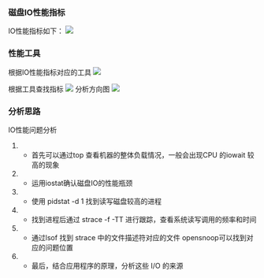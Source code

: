 ### 磁盘IO性能指标
IO性能指标如下：
![](https://static001.geekbang.org/resource/image/b6/20/b6d67150e471e1340a6f3c3dc3ba0120.png)
### 性能工具

根据IO性能指标对应的工具
![](https://static001.geekbang.org/resource/image/6f/98/6f26fa18a73458764fcda00212006698.png)

根据工具查找指标
![](https://static001.geekbang.org/resource/image/c4/e9/c48b6664c6d334695ed881d5047446e9.png)
分析方向图
![](https://static001.geekbang.org/resource/image/18/8a/1802a35475ee2755fb45aec55ed2d98a.png)

### 分析思路
IO性能问题分析

1. - 首先可以通过top 查看机器的整体负载情况，一般会出现CPU 的iowait 较高的现象

2. - 运用iostat确认磁盘IO的性能瓶颈

3. - 使用 pidstat -d 1 找到读写磁盘较高的进程

4. - 找到进程后通过 strace -f -TT 进行跟踪，查看系统读写调用的频率和时间

5. - 通过lsof 找到 strace 中的文件描述符对应的文件 opensnoop可以找到对应的问题位置

6. - 最后，结合应用程序的原理，分析这些 I/O 的来源
